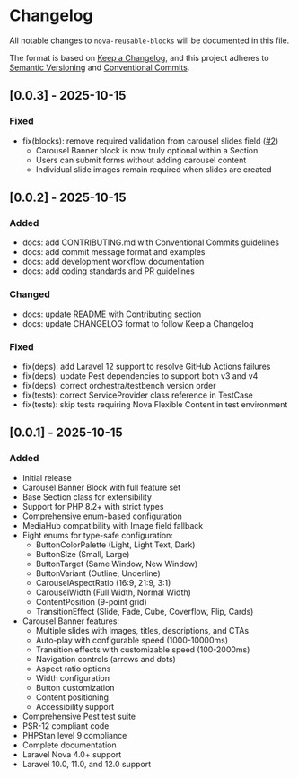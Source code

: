 # Changelog

All notable changes to `nova-reusable-blocks` will be documented in this file.

The format is based on [Keep a Changelog](https://keepachangelog.com/en/1.0.0/),
and this project adheres to [Semantic Versioning](https://semver.org/spec/v2.0.0.html)
and [Conventional Commits](https://www.conventionalcommits.org/en/v1.0.0/).

## [0.0.3] - 2025-10-15

### Fixed

- fix(blocks): remove required validation from carousel slides field ([#2](https://github.com/iamgerwin/nova-reusable-blocks/issues/2))
  - Carousel Banner block is now truly optional within a Section
  - Users can submit forms without adding carousel content
  - Individual slide images remain required when slides are created

## [0.0.2] - 2025-10-15

### Added

- docs: add CONTRIBUTING.md with Conventional Commits guidelines
- docs: add commit message format and examples
- docs: add development workflow documentation
- docs: add coding standards and PR guidelines

### Changed

- docs: update README with Contributing section
- docs: update CHANGELOG format to follow Keep a Changelog

### Fixed

- fix(deps): add Laravel 12 support to resolve GitHub Actions failures
- fix(deps): update Pest dependencies to support both v3 and v4
- fix(deps): correct orchestra/testbench version order
- fix(tests): correct ServiceProvider class reference in TestCase
- fix(tests): skip tests requiring Nova Flexible Content in test environment

## [0.0.1] - 2025-10-15

### Added

- Initial release
- Carousel Banner Block with full feature set
- Base Section class for extensibility
- Support for PHP 8.2+ with strict types
- Comprehensive enum-based configuration
- MediaHub compatibility with Image field fallback
- Eight enums for type-safe configuration:
  - ButtonColorPalette (Light, Light Text, Dark)
  - ButtonSize (Small, Large)
  - ButtonTarget (Same Window, New Window)
  - ButtonVariant (Outline, Underline)
  - CarouselAspectRatio (16:9, 21:9, 3:1)
  - CarouselWidth (Full Width, Normal Width)
  - ContentPosition (9-point grid)
  - TransitionEffect (Slide, Fade, Cube, Coverflow, Flip, Cards)
- Carousel Banner features:
  - Multiple slides with images, titles, descriptions, and CTAs
  - Auto-play with configurable speed (1000-10000ms)
  - Transition effects with customizable speed (100-2000ms)
  - Navigation controls (arrows and dots)
  - Aspect ratio options
  - Width configuration
  - Button customization
  - Content positioning
  - Accessibility support
- Comprehensive Pest test suite
- PSR-12 compliant code
- PHPStan level 9 compliance
- Complete documentation
- Laravel Nova 4.0+ support
- Laravel 10.0, 11.0, and 12.0 support
